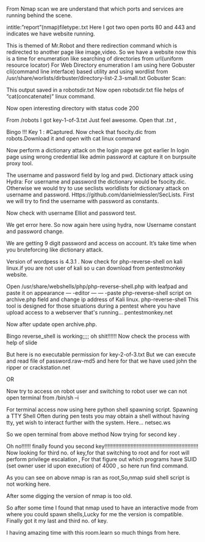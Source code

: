 From Nmap scan we are understand that which ports and services are running behind the scene.

intitle:”report”(nmap)filetype:.txt
Here I got two open ports 80 and 443 and indicates we have website running.

This is themed of Mr.Robot and there redirection command which is redirected to another page like image,video.
So we have a website now this is a time for enumeration like searching of directories from url(uniform resource locator)
For Web Directory enumeration I am using here Gobuster cli(command line interface) based utility and using wordlist from /usr/share/worlists/dirbuster/directory-list-2.3-small.txt
Gobuster Scan:

This output saved in a robotsdir.txt
Now open robotsdir.txt file helps of “cat(concatenate)” linux command.

Now open interesting directory with status code 200


From /robots I got key-1-of-3.txt
Just feel awesome. Open that .txt ,

Bingo !!! Key 1 : #Captured.
Now check that fsocity.dic from robots.Download it and open with cat linux command


Now perform a dictionary attack on the login page we got earlier
In login page using wrong credential like admin password at capture it on burpsuite proxy tool.


The username and password field by log and pwd.
Dictionary attack using Hydra:
For username and password the dictionary would be fsocity.dic. Otherwise we would try to use seclists worldlists for dictionary attack on username and password.
Https://github.com/danielmiessler/SecLists.
First we will try to find the username with password as constants.

Now check with username Elliot and password test.

We get error here.
So now again here using hydra, now Username constant and password change.

We are getting 9 digit password and access on account. It’s take time when you bruteforcing like dictionary attack.

Version of wordpess is 4.3.1 .
Now check for php-reverse-shell on kali linux.if you are not user of kali so u can download from pentestmonkey website.

Open /usr/share/webshells/php/php-reverse-shell.php with leafpad and paste it on appearance — -editor — — -paste php-reverse-shell script on archive.php field and change ip address of Kali linux.
php-reverse-shell
This tool is designed for those situations during a pentest where you have upload access to a webserver that's running…
pentestmonkey.net


Now after update open archive.php.


Bingo reverse_shell is working;;;; oh shit!!!!!!
Now check the process with help of slide


But here is no executable permission for key-2-of-3.txt
But we can execute and read file of password.raw-md5 and here for that we have used john the ripper or crackstation.net

OR

Now try to access on robot user and switching to robot user we can not open terminal from /bin/sh –i

For terminal access now using here python shell spawning script.
Spawning a TTY Shell
Often during pen tests you may obtain a shell without having tty, yet wish to interact further with the system. Here…
netsec.ws


So we open terminal from above method
Now trying for second key .

Oh no!!!!!! finally found you second key!!!!!!!!!!!!!!!!!!!!!!!!!!!!!!!!!!!!!!!!!!!!!!!!!!!!!!!!!!!!!
Now looking for third no. of key,for that switching to root and for root will perform privilege escalation ,
For that figure out which programs have SUID (set owner user id upon execution) of 4000 , so here run find command.

As you can see on above nmap is ran as root,So,nmap suid shell script is not working here.

After some digging the version of nmap is too old.

So after some time I found that nmap used to have an interactive mode from where you could spawn shells,Lucky for me the version is compatible.
Finally got it my last and third no. of key.


I having amazing time with this room.learn so much things from here.
